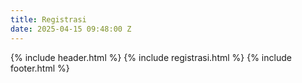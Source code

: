 ```yaml
---
title: Registrasi
date: 2025-04-15 09:48:00 Z
---
```


{% include header.html %}
{% include registrasi.html %}
{% include footer.html %}